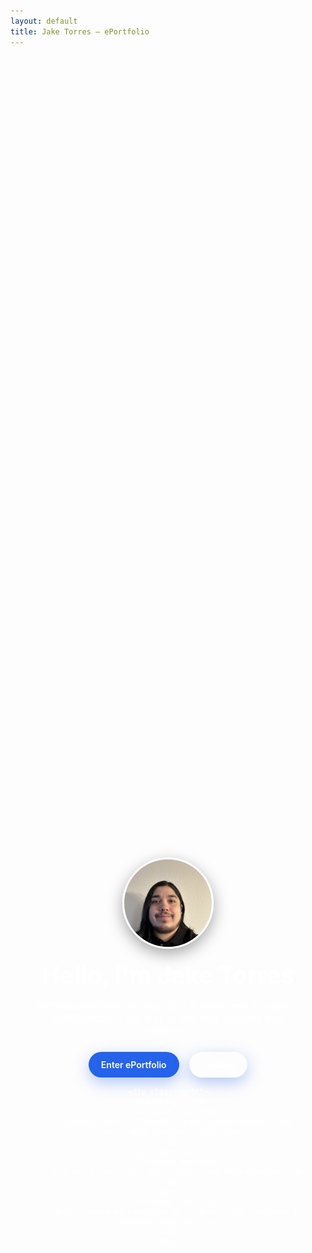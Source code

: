 ```yaml
---
layout: default
title: Jake Torres — ePortfolio
---
```


<style>
/* simple, page-scoped styles */
.hero {
  position: relative;
  min-height: 80vh;
  display: grid;
  place-items: center;
  text-align: center;
  color: #fff;
  overflow: hidden;
  border-radius: 12px;
}
.hero::before {
  content: "";
  position: absolute; inset: 0;
  background: url('/assets/img/background.jpg') center/cover no-repeat;
  filter: brightness(0.45);
}
.hero-inner {
  position: relative;
  padding: 2rem;
  max-width: 880px;
}
.hero h1 {
  font-size: clamp(2rem, 4vw, 3.25rem);
  margin: 0 0 0.5rem 0;
}
.hero p.lede {
  font-size: clamp(1rem, 1.6vw, 1.25rem);
  opacity: 0.95;
  margin-bottom: 1.5rem;
}
.profile {
  width: 140px; height: 140px;
  border-radius: 50%;
  object-fit: cover;
  border: 3px solid rgba(255,255,255,0.85);
  box-shadow: 0 8px 24px rgba(0,0,0,0.35);
  margin-bottom: 1rem;
}
.cta {
  display: inline-block;
  padding: 0.75rem 1.25rem;
  border-radius: 999px;
  text-decoration: none;
  font-weight: 600;
  background: #2563eb;
  color: #fff !important;
  box-shadow: 0 8px 24px rgba(37,99,235,0.35);
}
.cta.secondary { background: rgba(255,255,255,0.15); margin-left: 0.75rem; }
.grid {
  display: grid; gap: 1rem; margin-top: 2rem;
  grid-template-columns: repeat(auto-fit, minmax(220px, 1fr));
}
.card {
  background: #0f172a; color: #e2e8f0;
  border-radius: 12px; padding: 1rem; text-align: left;
  border: 1px solid rgba(255,255,255,0.08);
}
.card h3{ margin:.25rem 0 .5rem }
</style>

<div class="hero">
  <div class="hero-inner">
    <img class="profile" src="/assets/img/profile_pict.jpeg" alt="Jake Torres headshot" />
    <h1>Hello, I'm Jake Torres</h1>
    <p class="lede">
      Software engineer focused on full-stack web & mobile.  
      I build reliable, secure apps and love shipping real products.
    </p>
    <p>
      <a class="cta" href="/README.md)">Enter ePortfolio</a>
      <a class="cta secondary" href="mailto:tjake459@gmail.com">Contact</a>
    </p>

    <div class="grid">
      <div class="card">
        <h3>What I Do</h3>
        <p>Node/Express, MongoDB, React Native/Android, and secure APIs (bcrypt + JWT).</p>
      </div>
      <div class="card">
        <h3>Recent Work</h3>
        <p>Event Tracker app, and a full-stack MERN capstone.</p>
      </div>
      <div class="card">
        <h3>Next Step</h3>
        <p>Continuing my education at UT Austin for a masters in Computer Science.</p>
      </div>
    </div>
  </div>
</div>


